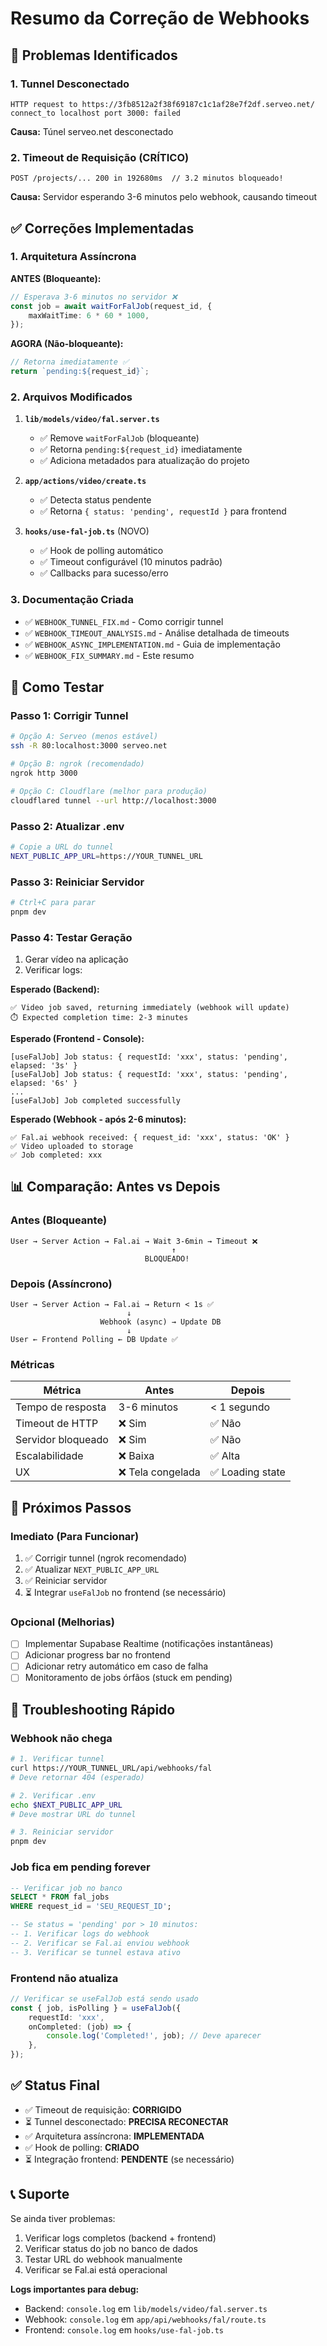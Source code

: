 # Resumo da Correção de Webhooks

## 🔴 Problemas Identificados

### 1. Tunnel Desconectado
```
HTTP request to https://3fb8512a2f38f69187c1c1af28e7f2df.serveo.net/
connect_to localhost port 3000: failed
```
**Causa:** Túnel serveo.net desconectado

### 2. Timeout de Requisição (CRÍTICO)
```
POST /projects/... 200 in 192680ms  // 3.2 minutos bloqueado!
```
**Causa:** Servidor esperando 3-6 minutos pelo webhook, causando timeout

## ✅ Correções Implementadas

### 1. Arquitetura Assíncrona

**ANTES (Bloqueante):**
```typescript
// Esperava 3-6 minutos no servidor ❌
const job = await waitForFalJob(request_id, {
    maxWaitTime: 6 * 60 * 1000,
});
```

**AGORA (Não-bloqueante):**
```typescript
// Retorna imediatamente ✅
return `pending:${request_id}`;
```

### 2. Arquivos Modificados

1. **`lib/models/video/fal.server.ts`**
   - ✅ Remove `waitForFalJob` (bloqueante)
   - ✅ Retorna `pending:${request_id}` imediatamente
   - ✅ Adiciona metadados para atualização do projeto

2. **`app/actions/video/create.ts`**
   - ✅ Detecta status pendente
   - ✅ Retorna `{ status: 'pending', requestId }` para frontend

3. **`hooks/use-fal-job.ts`** (NOVO)
   - ✅ Hook de polling automático
   - ✅ Timeout configurável (10 minutos padrão)
   - ✅ Callbacks para sucesso/erro

### 3. Documentação Criada

- ✅ `WEBHOOK_TUNNEL_FIX.md` - Como corrigir tunnel
- ✅ `WEBHOOK_TIMEOUT_ANALYSIS.md` - Análise detalhada de timeouts
- ✅ `WEBHOOK_ASYNC_IMPLEMENTATION.md` - Guia de implementação
- ✅ `WEBHOOK_FIX_SUMMARY.md` - Este resumo

## 🔧 Como Testar

### Passo 1: Corrigir Tunnel

```bash
# Opção A: Serveo (menos estável)
ssh -R 80:localhost:3000 serveo.net

# Opção B: ngrok (recomendado)
ngrok http 3000

# Opção C: Cloudflare (melhor para produção)
cloudflared tunnel --url http://localhost:3000
```

### Passo 2: Atualizar .env

```bash
# Copie a URL do tunnel
NEXT_PUBLIC_APP_URL=https://YOUR_TUNNEL_URL
```

### Passo 3: Reiniciar Servidor

```bash
# Ctrl+C para parar
pnpm dev
```

### Passo 4: Testar Geração

1. Gerar vídeo na aplicação
2. Verificar logs:

**Esperado (Backend):**
```
✅ Video job saved, returning immediately (webhook will update)
⏱️ Expected completion time: 2-3 minutes
```

**Esperado (Frontend - Console):**
```
[useFalJob] Job status: { requestId: 'xxx', status: 'pending', elapsed: '3s' }
[useFalJob] Job status: { requestId: 'xxx', status: 'pending', elapsed: '6s' }
...
[useFalJob] Job completed successfully
```

**Esperado (Webhook - após 2-6 minutos):**
```
✅ Fal.ai webhook received: { request_id: 'xxx', status: 'OK' }
✅ Video uploaded to storage
✅ Job completed: xxx
```

## 📊 Comparação: Antes vs Depois

### Antes (Bloqueante)
```
User → Server Action → Fal.ai → Wait 3-6min → Timeout ❌
                                    ↑
                              BLOQUEADO!
```

### Depois (Assíncrono)
```
User → Server Action → Fal.ai → Return < 1s ✅
                          ↓
                    Webhook (async) → Update DB
                          ↓
User ← Frontend Polling ← DB Update ✅
```

### Métricas

| Métrica | Antes | Depois |
|---------|-------|--------|
| Tempo de resposta | 3-6 minutos | < 1 segundo |
| Timeout de HTTP | ❌ Sim | ✅ Não |
| Servidor bloqueado | ❌ Sim | ✅ Não |
| Escalabilidade | ❌ Baixa | ✅ Alta |
| UX | ❌ Tela congelada | ✅ Loading state |

## 🎯 Próximos Passos

### Imediato (Para Funcionar)
1. ✅ Corrigir tunnel (ngrok recomendado)
2. ✅ Atualizar `NEXT_PUBLIC_APP_URL`
3. ✅ Reiniciar servidor
4. ⏳ Integrar `useFalJob` no frontend (se necessário)

### Opcional (Melhorias)
- [ ] Implementar Supabase Realtime (notificações instantâneas)
- [ ] Adicionar progress bar no frontend
- [ ] Adicionar retry automático em caso de falha
- [ ] Monitoramento de jobs órfãos (stuck em pending)

## 🐛 Troubleshooting Rápido

### Webhook não chega
```bash
# 1. Verificar tunnel
curl https://YOUR_TUNNEL_URL/api/webhooks/fal
# Deve retornar 404 (esperado)

# 2. Verificar .env
echo $NEXT_PUBLIC_APP_URL
# Deve mostrar URL do tunnel

# 3. Reiniciar servidor
pnpm dev
```

### Job fica em pending forever
```sql
-- Verificar job no banco
SELECT * FROM fal_jobs 
WHERE request_id = 'SEU_REQUEST_ID';

-- Se status = 'pending' por > 10 minutos:
-- 1. Verificar logs do webhook
-- 2. Verificar se Fal.ai enviou webhook
-- 3. Verificar se tunnel estava ativo
```

### Frontend não atualiza
```typescript
// Verificar se useFalJob está sendo usado
const { job, isPolling } = useFalJob({
    requestId: 'xxx',
    onCompleted: (job) => {
        console.log('Completed!', job); // Deve aparecer
    },
});
```

## ✅ Status Final

- ✅ Timeout de requisição: **CORRIGIDO**
- ⏳ Tunnel desconectado: **PRECISA RECONECTAR**
- ✅ Arquitetura assíncrona: **IMPLEMENTADA**
- ✅ Hook de polling: **CRIADO**
- ⏳ Integração frontend: **PENDENTE** (se necessário)

## 📞 Suporte

Se ainda tiver problemas:

1. Verificar logs completos (backend + frontend)
2. Verificar status do job no banco de dados
3. Testar URL do webhook manualmente
4. Verificar se Fal.ai está operacional

**Logs importantes para debug:**
- Backend: `console.log` em `lib/models/video/fal.server.ts`
- Webhook: `console.log` em `app/api/webhooks/fal/route.ts`
- Frontend: `console.log` em `hooks/use-fal-job.ts`
